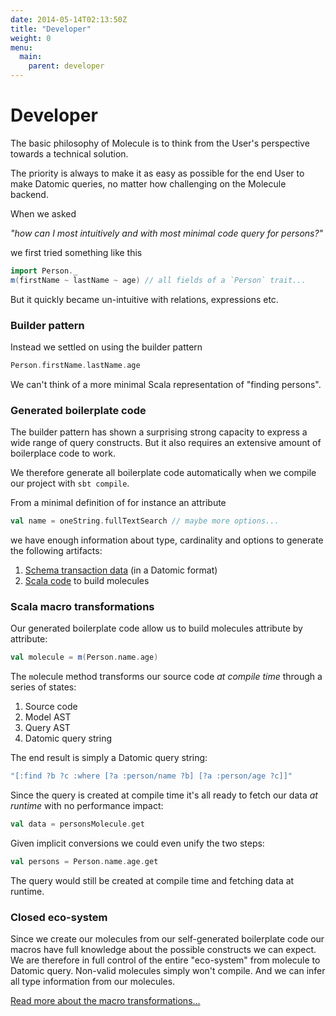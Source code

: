 ```yaml
---
date: 2014-05-14T02:13:50Z
title: "Developer"
weight: 0
menu:
  main:
    parent: developer
---
```


# Developer

The basic philosophy of Molecule is to think from the User's perspective towards a technical solution. 

The priority is always to make it as easy as possible for the end User to make Datomic queries, no matter how challenging on the Molecule backend.

When we asked

_"how can I most intuitively and with most minimal code query for persons?"_

we first tried something like this
```scala
import Person._
m(firstName ~ lastName ~ age) // all fields of a `Person` trait...
```
But it quickly became un-intuitive with relations, expressions etc.

### Builder pattern

Instead we settled on using the builder pattern

```scala
Person.firstName.lastName.age
```
We can't think of a more minimal Scala representation of "finding persons".


### Generated boilerplate code

The builder pattern has shown a surprising strong capacity to express a wide range of query constructs. But it also requires an extensive amount of boilerplace code to work.

We therefore generate all boilerplate code automatically when we compile our project with `sbt compile`.

From a minimal definition of for instance an attribute
```scala
val name = oneString.fullTextSearch // maybe more options...
```
we have enough information about type, cardinality and options to generate the following artifacts:

1. [Schema transaction data](/developer/txdata) (in a Datomic format)
2. [Scala code](/developer/boilerplate) to build molecules


### Scala macro transformations
Our generated boilerplate code allow us to build molecules attribute by attribute:

```scala
val molecule = m(Person.name.age)
```

The `m`olecule method transforms our source code _at compile time_ through a series of states:

1. Source code
2. Model AST
3. Query AST
4. Datomic query string

The end result is simply a Datomic query string:

```scala
"[:find ?b ?c :where [?a :person/name ?b] [?a :person/age ?c]]"
```

Since the query is created at compile time it's all ready to fetch our data _at runtime_ with no performance impact:

```scala
val data = personsMolecule.get
```

Given implicit conversions we could even unify the two steps:
```scala
val persons = Person.name.age.get
```
The query would still be created at compile time and fetching data at runtime.


### Closed eco-system

Since we create our molecules from our self-generated boilerplate code our macros have full knowledge about the possible constructs we can expect. We are therefore in full control of the entire "eco-system" from molecule to Datomic query. Non-valid molecules simply won't compile. And we can infer all type information from our molecules.

[Read more about the macro transformations...](/developer/transformation)